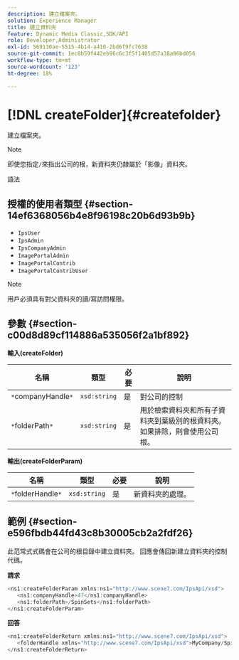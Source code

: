 ```yaml
---
description: 建立檔案夾。
solution: Experience Manager
title: 建立資料夾
feature: Dynamic Media Classic,SDK/API
role: Developer,Administrator
exl-id: 569130ae-5515-4b14-a410-2bd6f9fc7638
source-git-commit: 1ec8b59f442eb96c6c3f5f1405d57a38a86bd056
workflow-type: tm+mt
source-wordcount: '123'
ht-degree: 18%

---
```


# [!DNL createFolder]{#createfolder}

建立檔案夾。

>[!NOTE]
>
>即使您指定`/`來指出公司的根，新資料夾仍隸屬於「影像」資料夾。

語法

## 授權的使用者類型 {#section-14ef6368056b4e8f96198c20b6d93b9b}

* `IpsUser`
* `IpsAdmin`
* `IpsCompanyAdmin`
* `ImagePortalAdmin`
* `ImagePortalContrib`
* `ImagePortalContribUser`

>[!NOTE]
>
>用戶必須具有對父資料夾的讀/寫訪問權限。

## 參數 {#section-c00d8d89cf114886a535056f2a1bf892}

**輸入(createFolder)**

| 名稱 | 類型 | 必要 | 說明 |
|---|---|---|---|
| `*`companyHandle`*` | `xsd:string` | 是 | 對公司的控制 |
| `*`folderPath`*` | `xsd:string` | 是 | 用於檢索資料夾和所有子資料夾到葉級別的根資料夾。 如果排除，則會使用公司根。 |

**輸出(createFolderParam)**

| 名稱 | 類型 | 必要 | 說明 |
|---|---|---|---|
| `*`folderHandle`*` | `xsd:string` | 是 | 新資料夾的處理。 |

## 範例 {#section-e596fbdb44fd43c8b30005cb2a2fdf26}

此范常式式碼會在公司的根目錄中建立資料夾。 回應會傳回新建立資料夾的控制代碼。

**請求**

```java
<ns1:createFolderParam xmlns:ns1="http://www.scene7.com/IpsApi/xsd">
   <ns1:companyHandle>47</ns1:companyHandle>
   <ns1:folderPath>/SpinSets</ns1:folderPath>
</ns1:createFolderParam>
```

**回答**

```java
<ns1:createFolderReturn xmlns:ns1="http://www.scene7.com/IpsApi/xsd">
   <folderHandle xmlns="http://www.scene7.com/IpsApi/xsd">MyCompany/SpinSets/</folderHandle>
</ns1:createFolderReturn>
```
